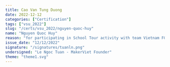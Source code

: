 ```yaml
---
title: Cao Van Tung Duong
date: 2022-12-12
categories: ["Certification"]
tags: ["vsu_2022"]
slug: "/certs/vsu_2022/nguyen-quoc-huy"
name: "Nguyen Quoc Huy"
reason: "for participating in School Tour activity with team Vietnam FGC"
issue_date: "12/12/2022"
signature: "/signatures/tuanln.png"
undersigned: "Le Ngoc Tuan - MakerViet Founder"
theme: "theme1.svg"
---
```

